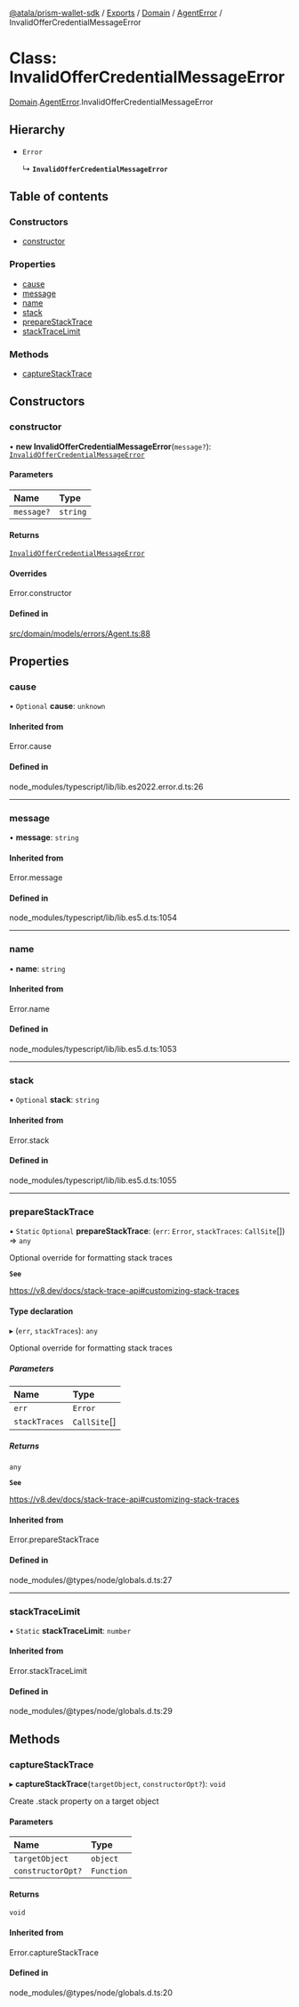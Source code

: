[@atala/prism-wallet-sdk](../README.md) / [Exports](../modules.md) / [Domain](../modules/Domain.md) / [AgentError](../modules/Domain.AgentError.md) / InvalidOfferCredentialMessageError

# Class: InvalidOfferCredentialMessageError

[Domain](../modules/Domain.md).[AgentError](../modules/Domain.AgentError.md).InvalidOfferCredentialMessageError

## Hierarchy

- `Error`

  ↳ **`InvalidOfferCredentialMessageError`**

## Table of contents

### Constructors

- [constructor](Domain.AgentError.InvalidOfferCredentialMessageError.md#constructor)

### Properties

- [cause](Domain.AgentError.InvalidOfferCredentialMessageError.md#cause)
- [message](Domain.AgentError.InvalidOfferCredentialMessageError.md#message)
- [name](Domain.AgentError.InvalidOfferCredentialMessageError.md#name)
- [stack](Domain.AgentError.InvalidOfferCredentialMessageError.md#stack)
- [prepareStackTrace](Domain.AgentError.InvalidOfferCredentialMessageError.md#preparestacktrace)
- [stackTraceLimit](Domain.AgentError.InvalidOfferCredentialMessageError.md#stacktracelimit)

### Methods

- [captureStackTrace](Domain.AgentError.InvalidOfferCredentialMessageError.md#capturestacktrace)

## Constructors

### constructor

• **new InvalidOfferCredentialMessageError**(`message?`): [`InvalidOfferCredentialMessageError`](Domain.AgentError.InvalidOfferCredentialMessageError.md)

#### Parameters

| Name | Type |
| :------ | :------ |
| `message?` | `string` |

#### Returns

[`InvalidOfferCredentialMessageError`](Domain.AgentError.InvalidOfferCredentialMessageError.md)

#### Overrides

Error.constructor

#### Defined in

[src/domain/models/errors/Agent.ts:88](https://github.com/input-output-hk/atala-prism-wallet-sdk-ts/blob/a3fc2aa/src/domain/models/errors/Agent.ts#L88)

## Properties

### cause

• `Optional` **cause**: `unknown`

#### Inherited from

Error.cause

#### Defined in

node_modules/typescript/lib/lib.es2022.error.d.ts:26

___

### message

• **message**: `string`

#### Inherited from

Error.message

#### Defined in

node_modules/typescript/lib/lib.es5.d.ts:1054

___

### name

• **name**: `string`

#### Inherited from

Error.name

#### Defined in

node_modules/typescript/lib/lib.es5.d.ts:1053

___

### stack

• `Optional` **stack**: `string`

#### Inherited from

Error.stack

#### Defined in

node_modules/typescript/lib/lib.es5.d.ts:1055

___

### prepareStackTrace

▪ `Static` `Optional` **prepareStackTrace**: (`err`: `Error`, `stackTraces`: `CallSite`[]) => `any`

Optional override for formatting stack traces

**`See`**

https://v8.dev/docs/stack-trace-api#customizing-stack-traces

#### Type declaration

▸ (`err`, `stackTraces`): `any`

Optional override for formatting stack traces

##### Parameters

| Name | Type |
| :------ | :------ |
| `err` | `Error` |
| `stackTraces` | `CallSite`[] |

##### Returns

`any`

**`See`**

https://v8.dev/docs/stack-trace-api#customizing-stack-traces

#### Inherited from

Error.prepareStackTrace

#### Defined in

node_modules/@types/node/globals.d.ts:27

___

### stackTraceLimit

▪ `Static` **stackTraceLimit**: `number`

#### Inherited from

Error.stackTraceLimit

#### Defined in

node_modules/@types/node/globals.d.ts:29

## Methods

### captureStackTrace

▸ **captureStackTrace**(`targetObject`, `constructorOpt?`): `void`

Create .stack property on a target object

#### Parameters

| Name | Type |
| :------ | :------ |
| `targetObject` | `object` |
| `constructorOpt?` | `Function` |

#### Returns

`void`

#### Inherited from

Error.captureStackTrace

#### Defined in

node_modules/@types/node/globals.d.ts:20
